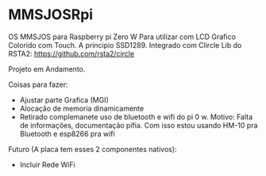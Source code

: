 # MMSJOSRpi
OS MMSJOS para Raspberry pi Zero W
Para utilizar com LCD Grafico Colorido com Touch. A principio SSD1289.
Integrado com Clircle Lib do RSTA2: https://github.com/rsta2/circle

Projeto em Andamento.

Coisas para fazer:
- Ajustar parte Grafica (MGI)
- Alocação de memoria dinamicamente
- Retirado complemanete uso de bluetooth e wifi do pi 0 w. Motivo: Falta de informações, documentação pífia. Com isso estou usando HM-10 pra Bluetooth e esp8266 pra wifi

Futuro (A placa tem esses 2 componentes nativos):
- Incluir Rede WiFi

